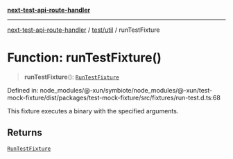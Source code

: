 [**next-test-api-route-handler**](../../../README.md)

***

[next-test-api-route-handler](../../../README.md) / [test/util](../README.md) / runTestFixture

# Function: runTestFixture()

> **runTestFixture**(): [`RunTestFixture`](../type-aliases/RunTestFixture.md)

Defined in: node\_modules/@-xun/symbiote/node\_modules/@-xun/test-mock-fixture/dist/packages/test-mock-fixture/src/fixtures/run-test.d.ts:68

This fixture executes a binary with the specified arguments.

## Returns

[`RunTestFixture`](../type-aliases/RunTestFixture.md)
